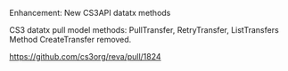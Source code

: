 Enhancement: New CS3API datatx methods

CS3 datatx pull model methods: PullTransfer, RetryTransfer, ListTransfers
Method CreateTransfer removed.

https://github.com/cs3org/reva/pull/1824